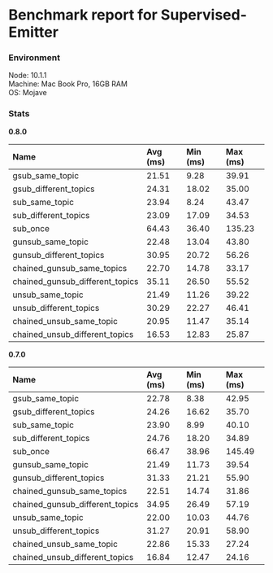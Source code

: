 
# Benchmark report for Supervised-Emitter



### Environment

Node: 10.1.1  
Machine: Mac Book Pro, 16GB RAM  
OS: Mojave  


### Stats



**0.8.0**  

Name            |  Avg (ms)     |   Min (ms)      |   Max (ms)
:---------------|:--------------|:----------------|:-------------
gsub_same_topic  |  21.51  |  9.28  |  39.91  
gsub_different_topics  |  24.31  |  18.02  |  35.00  
sub_same_topic  |  23.94  |  8.24  |  43.47  
sub_different_topics  |  23.09  |  17.09  |  34.53  
sub_once  |  64.43  |  36.40  |  135.23  
gunsub_same_topic  |  22.48  |  13.04  |  43.80  
gunsub_different_topics  |  30.95  |  20.72  |  56.26  
chained_gunsub_same_topics  |  22.70  |  14.78  |  33.17  
chained_gunsub_different_topics  |  35.11  |  26.50  |  55.52  
unsub_same_topic  |  21.49  |  11.26  |  39.22  
unsub_different_topics  |  30.29  |  22.27  |  46.41  
chained_unsub_same_topic  |  20.95  |  11.47  |  35.14  
chained_unsub_different_topics  |  16.53  |  12.83  |  25.87  




**0.7.0**  

Name            |  Avg (ms)     |   Min (ms)      |   Max (ms)
:---------------|:--------------|:----------------|:-------------
gsub_same_topic  |  22.78  |  8.38  |  42.95  
gsub_different_topics  |  24.26  |  16.62  |  35.70  
sub_same_topic  |  23.90  |  8.99  |  40.10  
sub_different_topics  |  24.76  |  18.20  |  34.89  
sub_once  |  66.47  |  38.96  |  145.49  
gunsub_same_topic  |  21.49  |  11.73  |  39.54  
gunsub_different_topics  |  31.33  |  21.21  |  55.90  
chained_gunsub_same_topics  |  22.51  |  14.74  |  31.86  
chained_gunsub_different_topics  |  34.95  |  26.49  |  57.19  
unsub_same_topic  |  22.00  |  10.03  |  44.76  
unsub_different_topics  |  31.27  |  20.91  |  58.90  
chained_unsub_same_topic  |  22.86  |  15.33  |  27.24  
chained_unsub_different_topics  |  16.84  |  12.47  |  24.16  


